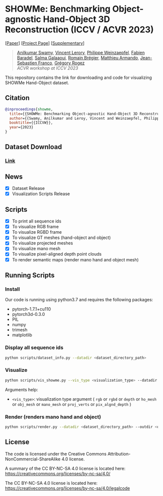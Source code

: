 # SHOWMe: Benchmarking Object-agnostic Hand-Object 3D Reconstruction (ICCV / ACVR 2023)

[[Paper](https://europe.naverlabs.com/research/showme/)] [[Project Page](https://europe.naverlabs.com/research/showme)] [[Supplementary](https://europe.naverlabs.com/research/showme)]
<!-- [[Oral Presentation](https://es.naverlabs.com/Humans-NLE/SHOWMe)]  -->
> [Anilkumar Swamy](https://europe.naverlabs.com/people_user/anilkumar-swamy/),
> [Vincent Lerory](https://europe.naverlabs.com/people_user/vincent-leroy/),
> [Philippe Weinzaepfel](https://europe.naverlabs.com/people_user/philippe-weinzaepfel/),
> [Fabien Baradel](https://fabienbaradel.github.io/),
> [Salma Galaaoui](https://europe.naverlabs.com/people_user/salma-galaaoui/),
> [Romain Brégier](https://europe.naverlabs.com/people_user/romain-bregier/),
> [Matthieu Armando](https://europe.naverlabs.com/people_user/matthieu-armando/),
> [Jean-Sebastien Franco](https://morpheo.inrialpes.fr/~franco/),
> [Grégory Rogez](https://europe.naverlabs.com/people_user/gregory-rogez/)       
> *ACVR workshop at ICCV 2023*

This repository contains the link for downloading and code for visualizing SHOWMe Hand-Object dataset.

## Citation
```bibtex
@inproceedings{showme,
  title={{SHOWMe: Benchmarking Object-agnostic Hand-Object 3D Reconstruction}},
  author={{Swamy, Anilkumar and Leroy, Vincent and Weinzaepfel, Philippe and Baradel, Fabien and Galaaoui, Salma and Brégier, Romain and Armando, Matthieu and Franco, Jean-Sebastien and Rogez, Grégory}},
  booktitle={{ICCVW}},
  year={2023}
}
```

## Dataset Download
### [Link](https://download.europe.naverlabs.com/showme)

## News
- [x] Dataset Release
- [x] Visualization Scripts Release

## Scripts 
- [x] To print all sequence ids 
- [x] To visualize RGB frame 
- [x] To visualize RGBD frame 
- [x] To visualize GT meshes (hand-object and object) 
- [x] To visualize projected meshes 
- [x] To visualize mano mesh 
- [x] To visualize pixel-aligned depth point clouds 
- [x] To render semantic maps (render mano hand and object mesh)

## Running Scripts 

### Install
Our code is running using python3.7 and requires the following packages:
- pytorch-1.7.1+cu110
- pytorch3d-0.3.0
- PIL
- numpy
- trimesh
- matplotlib

### Display all sequence ids
```bash
python scripts/dataset_info.py --datadir <dataset_directory_path> 
```

### Visualize 
```bash
python scripts/vis_showme.py --vis_type <visualization_type> --datadir <dataset_directory_path> --depth_datadir <depth_dataset_directory_path> --seq_id <sequence_id> --frm_no <frame_number>
```
Arguments help:

- ```<vis_type>```: visualization type argument ( ```rgb``` or ```rgbd``` or ```depth``` or ```ho_mesh``` or ```obj_mesh``` or ```mano_mesh``` or ```proj_verts``` or ```pix_algnd_depth```  )

### Render (renders mano hand and object)
```bash
python scripts/render.py --datadir <dataset_directory_path> --outdir <output_dir_tosave_rendered_images> --seq_id <sequence_id>
```

## License

The code is licensed under the Creative Commons Attribution-NonCommercial-ShareAlike 4.0 license.

A summary of the CC BY-NC-SA 4.0 license is located here:
    https://creativecommons.org/licenses/by-nc-sa/4.0/

The CC BY-NC-SA 4.0 license is located here:
    https://creativecommons.org/licenses/by-nc-sa/4.0/legalcode

